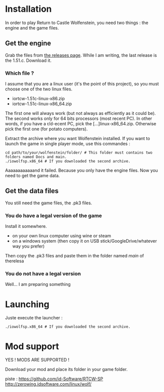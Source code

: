 # Installation

In order to play Return to Castle Wolfenstein, you need two things : the engine and the game files.

## Get the engine

Grab the files from [the releases page](https://github.com/iortcw/iortcw/releases). While I am writing, the last
release is the 1.51.c. Download it.

### Which file ?

I assume that you are a linux user (it's the point of this project), so you must choose one of the two linux files.

- iortcw-1.51c-linux-x86.zip
- iortcw-1.51c-linux-x86_64.zip
 
The first one will always work (but not always as efficiently as it could be). The second works only for 64 bits
processors (most recent PC).
In other words, if you have a r/d-ecent PC, pick the [...]linux-x86_64.zip. Otherwise pick the first one (for potato
computers).

Extract the archive where you want Wolfenstein installed. If you want to launch the game in single player mode,
use this commandes :

```shell script
cd path/to/your/wolfenstein/folder/ # This folder must contains two folders named Docs and main.
./iowolfsp.x86_64 # If you downloaded the second archive.
```

Aaaaaaaaaaaand it failed. Because you only have the engine files. Now you need to get the game data.


## Get the data files

You still need the game files, the .pk3 files.

### You do have a legal version of the game

Install it somewhere.

* on your own linux computer using wine or steam
* on a windows system (then copy it on USB stick/GoogleDrive/whatever way you prefer)

Then copy the .pk3 files and paste them in the folder named _main_ of therelesa

### You do not have a legal version

Well... I am preparing something


# Launching

Juste execute the launcher :

```shell script
./iowolfsp.x86_64 # If you downloaded the second archive.
```

# Mod support

YES ! MODS ARE SUPPORTED !

Download your mod and place its folder in your game folder.


piste : 
https://github.com/id-Software/RTCW-SP
http://zerowing.idsoftware.com/linux/wolf/